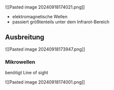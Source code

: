 
![[Pasted image 20240918174021.png]]

- elektromagnetische Wellen
- passiert größtenteils unter dem Infrarot-Bereich

## Ausbreitung

![[Pasted image 20240918173947.png]]


### Mikrowellen
benötigt Line of sight

![[Pasted image 20240918174001.png]]